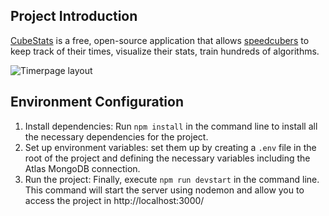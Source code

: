 
## Project Introduction
[CubeStats](https://cubestats.onrender.com/) is a free, open-source application that allows [speedcubers](https://en.wikipedia.org/wiki/Speedcubing) to keep track of their times, visualize their stats, train hundreds of algorithms.

![Timerpage layout](https://media.discordapp.net/attachments/526848348095774721/1082409852900495380/Screenshot_2.png?width=982&height=646)

## Environment Configuration
1. Install dependencies: Run `npm install` in the command line to install all the necessary dependencies for the project.
2. Set up environment variables: set them up by creating a `.env` file in the root of the project and defining the necessary variables including the Atlas MongoDB connection.
3. Run the project: Finally, execute `npm run devstart` in the command line. This command will start the server using nodemon and allow you to access the project in http://localhost:3000/
